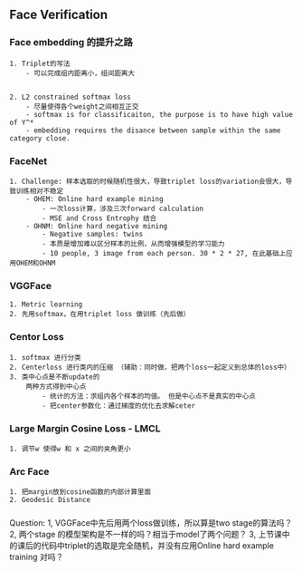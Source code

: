 ## Face Verification

### Face embedding 的提升之路
	1. Triplet的写法
		- 可以完成组内距离小，组间距离大


	2. L2 constrained softmax loss
		- 尽量使得各个weight之间相互正交
		- softmax is for classificaiton, the purpose is to have high value of Y^*
		- embedding requires the disance between sample within the same category close.


### FaceNet
	1. Challenge: 样本选取的时候随机性很大，导致triplet loss的variation会很大，导致训练相对不稳定
		- OHEM: Online hard example mining
			- 一次loss计算，涉及三次forward calculation
			- MSE and Cross Entrophy 结合
		- OHNM: Online hard negative mining
			- Negative samples: twins
			- 本质是增加难以区分样本的比例，从而增强模型的学习能力
			- 10 people, 3 image from each person. 30 * 2 * 27, 在此基础上应用OHEM和OHNM

### VGGFace
	1. Metric learning
	2. 先用softmax，在用triplet loss 做训练（先后做）

### Centor Loss
	1. softmax 进行分类
	2. Centerloss 进行类内的压缩 （辅助：同时做，把两个loss一起定义到总体的loss中）
	3. 类中心点是不断update的
		两种方式得到中心点
			- 统计的方法：求组内各个样本的均值。 但是中心点不是真实的中心点
			- 把center参数化：通过梯度的优化去求解ceter

### Large Margin Cosine Loss - LMCL
	1. 调节w 使得w 和 x 之间的夹角更小
	

### Arc Face
	1. 把margin放到cosine函数的内部计算里面
	2. Geodesic Distance





###
Question:
1, VGGFace中先后用两个loss做训练，所以算是two stage的算法吗？
2, 两个stage 的模型架构是不一样的吗？相当于model了两个问题？
3, 上节课中的课后的代码中triplet的选取是完全随机，并没有应用Online hard example training 对吗？




